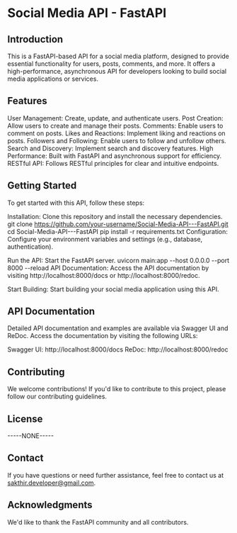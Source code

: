 # Social Media API - FastAPI

## Introduction

This is a FastAPI-based API for a social media platform, designed to provide essential functionality for users, posts, comments, and more. It offers a high-performance, asynchronous API for developers looking to build social media applications or services.

## Features

User Management: Create, update, and authenticate users.
Post Creation: Allow users to create and manage their posts.
Comments: Enable users to comment on posts.
Likes and Reactions: Implement liking and reactions on posts.
Followers and Following: Enable users to follow and unfollow others.
Search and Discovery: Implement search and discovery features.
High Performance: Built with FastAPI and asynchronous support for efficiency.
RESTful API: Follows RESTful principles for clear and intuitive endpoints.

## Getting Started

To get started with this API, follow these steps:

Installation: Clone this repository and install the necessary dependencies.
git clone https://github.com/your-username/Social-Media-API---FastAPI.git
cd Social-Media-API---FastAPI
pip install -r requirements.txt
Configuration: Configure your environment variables and settings (e.g., database, authentication).

Run the API: Start the FastAPI server.
uvicorn main:app --host 0.0.0.0 --port 8000 --reload
API Documentation: Access the API documentation by visiting http://localhost:8000/docs or http://localhost:8000/redoc.

Start Building: Start building your social media application using this API.

## API Documentation

Detailed API documentation and examples are available via Swagger UI and ReDoc. Access the documentation by visiting the following URLs:

Swagger UI: http://localhost:8000/docs
ReDoc: http://localhost:8000/redoc

## Contributing

We welcome contributions! If you'd like to contribute to this project, please follow our contributing guidelines.

## License

-----NONE-----

## Contact

If you have questions or need further assistance, feel free to contact us at sakthir.developer@gmail.com.

## Acknowledgments

We'd like to thank the FastAPI community and all contributors.
